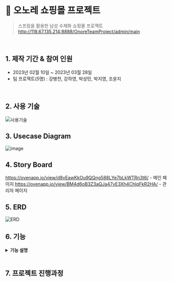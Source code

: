 # :pushpin: 오노레 쇼핑몰 프로젝트
>스프링을 활용한 남성 수제화 쇼핑몰 프로젝트
http://118.67.135.214:8888/OnoreTeamProject/admin/main
</br>

## 1. 제작 기간 & 참여 인원
- 2023년 02월 10일 ~ 2023년 03월 28일
- 팀 프로젝트(5명) : 강병천, 강하영, 박성민, 박지영, 조윤지
</br>

## 2. 사용 기술
![사용기술](https://user-images.githubusercontent.com/114713801/226496252-a55c3ce5-4c9b-4da1-9c2d-58bbcb974bbc.png)
</br>

## 3. Usecase Diagram
![image](https://user-images.githubusercontent.com/118063903/218922203-fb179f0b-58ae-49ad-a4a4-7a5bae93c799.png)
</br>

## 4. Story Board
  https://ovenapp.io/view/d8vEawKkOu9QQng588LYe7bLkWTRn3t6/ - 메인 페이지
  https://ovenapp.io/view/BM4d6oB3Z3aQJa47vE3Xh4ChlqFkR2HA/ - 관리자 페이지
</br>

## 5. ERD 
![ERD](https://user-images.githubusercontent.com/114713801/226496272-330dd99d-7f66-4dd2-9799-dd183744835b.png)
</br>

## 6. 기능
<details>
<summary><b>기능 설명</b></summary>
<div markdown="1">

### 6.1. 회원가입, 로그인, 회원정보수정 구현
  - 회원가입 : 아이디 중복, 비밀번호 암호화, 정규표현식
  - 로그인 : 비밀번호 복호화, 세션 및 쿠키 저장
  - 아이디/비밀번호 찾기 : 이름, 아이디, 이메일 여부 확인, 임시 비밀번호 생성 후 암호화 및 이메일 전송
  - 회원정보 및 비밀번호 수정 : 이메일/연락처 정규표현식, 신규 비밀번호 암호화
  - 회원탈퇴 : 세션 삭제 및 DB 삭제

### 6.2.

### 6.3. 

### 6.4. 


 ### 6.5. 
 <br>
 
</div>
</details>

</br>

## 7. 프로젝트 진행과정

<br>

